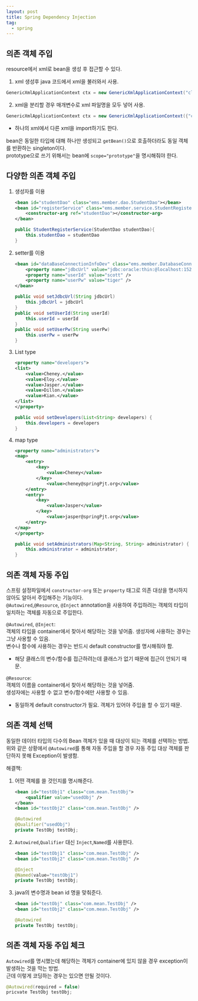```yaml
---
layout: post
title: Spring Dependency Injection
tag:
  - spring
---
```


## 의존 객체 주입
resource에서 xml로 bean을 생성 후 접근할 수 있다.  
1. xml 생성후 java 코드에서 xml을 불러와서 사용.  
```java
GenericXmlApplicationContext ctx = new GenericXmlApplicationContext("classpath:xmlname")
```
2. xml을 분리할 경우 매개변수로 xml 파일명을 모두 넣어 사용.
```java
GenericXmlApplicationContext ctx = new GenericXmlApplicationContext({"classpath:xmlname", "classpath:xmlname2"})
```
- 하나의 xml에서 다른 xml을 import하기도 한다.

bean은 동일한 타입에 대해 하나만 생성되고 `getBean()`으로 호출하더라도 동일 객체를 반환하는 singleton이다.  
prototype으로 쓰기 위해서는 bean에 `scope="prototype"`을 명시해줘야 한다.

## 다양한 의존 객체 주입
1. 생성자를 이용
    ```xml
    <bean id="studentDao" class="ems.member.dao.StudentDao"></bean>
    <bean id="registerService" class="ems.member.service.StudentRegisterService">
        <constructor-arg ref="studentDao"></constructor-arg>
    </bean>
    ```
    ```java
    public StudentRegisterService(StudentDao studentDao){
        this.studentDao = studentDao
    }
    ```
2. setter를 이용
    ```xml
    <bean id="dataBaseConnectionInfoDev" class="ems.member.DatabaseConnectionInfo">
        <property name="jdbcUrl" value="jdbc:oracle:thin:@localhost:1521:xe" />
        <property name="userId" value="scott" />
        <property name="userPw" value="tiger" />
    </bean>
    ```
    ```java
    public void setJdbcUrl(String jdbcUrl)
        this.jdbcUrl = jdbcUrl
    }
    public void setUserId(String userId)
        this.userId = userId
    }
    public void setUserPw(String userPw)
        this.userPw = userPw
    }
    ```
3. List type
    ```xml
    <property name="developers">
    <list>
        <value>Cheney.</value>
        <value>Eloy.</value>
        <value>Jasper.</value>
        <value>Dillon.</value>
        <value>Kian.</value>
    </list>
    </property>
    ```
    ```java
    public void setDevelopers(List<String> developers) {
        this.developers = developers
    }
    ```
4. map type
    ```xml
    <property name="administrators">
    <map>
        <entry>
            <key>
                <value>Cheney</value>
            </key>
                <value>cheney@springPjt.org</value>
        </entry>
        <entry>
            <key>
                <value>Jasper</value>
            </key>
                <value>jasper@springPjt.org</value>
        </entry>
    </map>
    </property>
    ```
    ```java
    public void setAdministrators(Map<String, String> administrator) {
        this.administrator = administrator;
    }
    ```

## 의존 객체 자동 주입
스프링 설정파일에서 `constructor-org` 또는 `property` 태그로 의존 대상을 명시하지 않아도 알아서 주입해주는 기능이다.  
`@Autowired`,`@Resource`, `@Inject` annotation을 사용하여 주입하려는 객체의 타입이 일치하는 객체를 자동으로 주입한다.  

`@Autowired`, `@Inject`:  
객체의 타입을 container에서 찾아서 해당하는 것을 넣어줌.
생성자에 사용하는 경우는 그냥 사용할 수 있음.  
변수나 함수에 사용하는 경우는 반드시 default constructor를 명시해줘야 함.  
- 해당 클래스의 변수/함수를 접근하려는데 클래스가 없기 때문에 접근이 안되기 때문.

`@Resource`:  
객체의 이름을 container에서 찾아서 해당하는 것을 넣어줌.  
생성자에는 사용할 수 없고 변수/함수에만 사용할 수 있음.  
- 동일하게 default constructor가 필요. 객체가 있어야 주입을 할 수 있기 때문.  

## 의존 객체 선택
동일한 데이터 타입의 다수의 Bean 객체가 있을 때 대상이 되는 객체를 선택하는 방법.  
위와 같은 상황에서 `@Autowired`를 통해 자동 주입을 할 경우 자동 주입 대상 객체를 판단하지 못해 Exception이 발생함.  

해결책:  
1. 어떤 객체를 쓸 것인지를 명시해준다.  
    ```xml
    <bean id="testObj1" class="com.mean.TestObj">
        <qualifier value="usedObj" />
    </bean>
    <bean id="testObj2" class="com.mean.TestObj" />
    ```
    ```java
    @Autowired
    @Qualifier("usedObj")
    private TestObj testObj;
    ```
2. `Autowired`,`Qualifier` 대신 `Inject`,`Named`를 사용한다.  
    ```xml
    <bean id="testObj1" class="com.mean.TestObj" />
    <bean id="testObj2" class="com.mean.TestObj" />
    ```
    ```java
    @Inject
    @Named(value="testObj1")
    private TestObj testObj;
    ```
3. java의 변수명과 bean id 명을 맞춰준다.  
    ```xml
    <bean id="testObj" class="com.mean.TestObj" />
    <bean id="testObj2" class="com.mean.TestObj" />
    ```
    ```java
    @Autowired
    private TestObj testObj;
    ```

## 의존 객체 자동 주입 체크
`Autowired`를 명시했는데 해당하는 객체가 container에 있지 않을 경우 exception이 발생하는 것을 막는 방법.  
근데 이렇게 코딩하는 경우는 있으면 안될 것이다.  
```java
@Autowired(required = false)
pricvate TestObj testObj;
```
